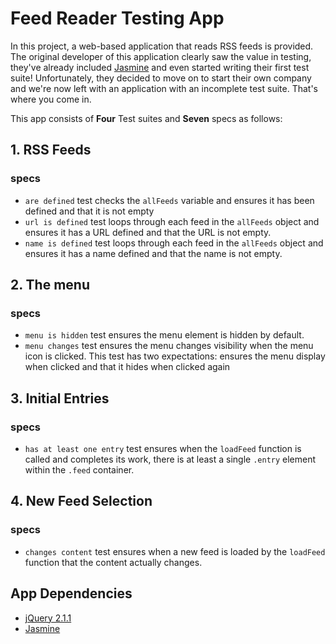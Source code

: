 # Feed Reader Testing App

In this project, a web-based application that reads RSS feeds is provided. The original developer of this application clearly saw the value in testing, they've already included [Jasmine](http://jasmine.github.io/) and even started writing their first test suite! Unfortunately, they decided to move on to start their own company and we're now left with an application with an incomplete test suite. That's where you come in.

This app consists of **Four** Test suites and **Seven** specs as follows:

## 1. RSS Feeds 
### specs
* `are defined`
test checks the `allFeeds` variable and ensures it has been defined and that it is not empty
* `url is defined`
test loops through each feed in the `allFeeds` object and ensures it has a URL defined and that the URL is not empty.
* `name is defined`
test loops through each feed in the `allFeeds` object and ensures it has a name defined and that the name is not empty.

## 2. The menu
### specs
* `menu is hidden`
test ensures the menu element is hidden by default.
* `menu changes`
test ensures the menu changes visibility when the menu icon is clicked. This test has two expectations: ensures the menu display when clicked and that it hides when clicked again

## 3. Initial Entries
### specs
* `has at least one entry`
test ensures when the `loadFeed` function is called and completes its work, there is at least a single `.entry` element within the `.feed` container.

## 4. New Feed Selection
### specs
* `changes content`
test ensures when a new feed is loaded by the `loadFeed` function that the content actually changes.


## App Dependencies

- [jQuery 2.1.1](http://ajax.googleapis.com/ajax/libs/jquery/2.1.1/jquery.min.js)
- [Jasmine](http://jasmine.github.io/)